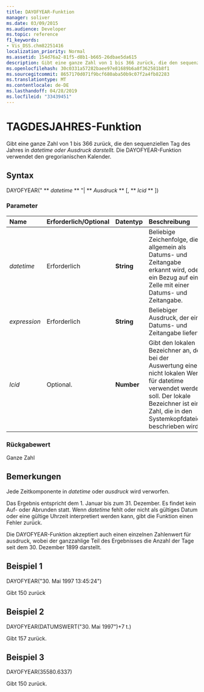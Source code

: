 ```yaml
---
title: DAYOFYEAR-Funktion
manager: soliver
ms.date: 03/09/2015
ms.audience: Developer
ms.topic: reference
f1_keywords:
- Vis_DSS.chm82251416
localization_priority: Normal
ms.assetid: 154d76a2-81f5-d8b1-b665-26dbae5da615
description: Gibt eine ganze Zahl von 1 bis 366 zurück, die den sequenziellen Tag des Jahres in Datetime oder Ausdruck darstellt. Die DAYOFYEAR-Funktion verwendet den gregorianischen Kalender.
ms.openlocfilehash: 30c0331a57282baee97e81689b6a8f362581b8f1
ms.sourcegitcommit: 8657170d071f9bcf680aba50b9c07f2a4fb82283
ms.translationtype: MT
ms.contentlocale: de-DE
ms.lasthandoff: 04/28/2019
ms.locfileid: "33439451"
---
```

# <a name="dayofyear-function"></a>TAGDESJAHRES-Funktion

Gibt eine ganze Zahl von 1 bis 366 zurück, die den sequenziellen Tag des Jahres in _datetime oder_ _Ausdruck darstellt._ Die DAYOFYEAR-Funktion verwendet den gregorianischen Kalender.
  
## <a name="syntax"></a>Syntax

DAYOFYEAR(" ** *datetime* ** "| ** *Ausdruck* ** [, ** *lcid* ** ]) 
  
### <a name="parameters"></a>Parameter

|**Name**|**Erforderlich/Optional**|**Datentyp**|**Beschreibung**|
|:-----|:-----|:-----|:-----|
| _datetime_ <br/> |Erforderlich  <br/> |**String** <br/> |Beliebige Zeichenfolge, die allgemein als Datums- und Zeitangabe erkannt wird, oder ein Bezug auf eine Zelle mit einer Datums- und Zeitangabe.  <br/> |
| _expression_ <br/> |Erforderlich  <br/> |**String** <br/> |Beliebiger Ausdruck, der eine Datums- und Zeitangabe liefert.  <br/> |
| _lcid_ <br/> |Optional.  <br/> |**Number** <br/> |Gibt den lokalen Bezeichner an, der bei der Auswertung eines nicht lokalen Werts für datetime verwendet werden soll. Der lokale Bezeichner ist eine Zahl, die in den Systemkopfdateien beschrieben wird.  <br/> |
   
### <a name="return-value"></a>Rückgabewert

Ganze Zahl
  
## <a name="remarks"></a>Bemerkungen

Jede Zeitkomponente in  _datetime_ oder  _ausdruck_ wird verworfen. 
  
Das Ergebnis entspricht dem 1. Januar bis zum 31. Dezember. Es findet kein Auf- oder Abrunden statt. Wenn  _datetime_ fehlt oder nicht als gültiges Datum oder eine gültige Uhrzeit interpretiert werden kann, gibt die Funktion einen Fehler zurück. 
  
Die DAYOFYEAR-Funktion akzeptiert auch  einen einzelnen Zahlenwert für ausdruck, wobei der ganzzahlige Teil des Ergebnisses die Anzahl der Tage seit dem 30. Dezember 1899 darstellt. 
  
## <a name="example-1"></a>Beispiel 1

DAYOFYEAR("30. Mai 1997 13:45:24")
  
Gibt 150 zurück
  
## <a name="example-2"></a>Beispiel 2

DAYOFYEAR(DATUMSWERT("30. Mai 1997")+7 t.)
  
Gibt 157 zurück.
  
## <a name="example-3"></a>Beispiel 3

DAYOFYEAR(35580.6337)
  
Gibt 150 zurück.
  

